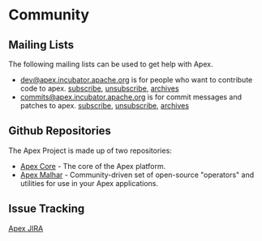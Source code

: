 # Community

## Mailing Lists

The following mailing lists can be used to get help with Apex.

- [dev@apex.incubator.apache.org](http://mail-archives.apache.org/mod_mbox/incubator-apex-dev/) is for people who want to contribute code to apex. [subscribe](mailto:dev-subscribe@apex.incubator.apache.org?subject=send%20this%20email%20to%20subscribe), [unsubscribe](mailto:dev-unsubscribe@apex.incubator.apache.org?subject=send%20this%20email%20to%20unsubscribe), [archives](http://mail-archives.apache.org/mod_mbox/incubator-apex-dev/)
- [commits@apex.incubator.apache.org](http://mail-archives.apache.org/mod_mbox/incubator-apex-commits/) is for commit messages and patches to apex. [subscribe](mailto:commits-subscribe@apex.incubator.apache.org?subject=send%20this%20email%20to%20subscribe), [unsubscribe](mailto:commits-unsubscribe@apex.incubator.apache.org?subject=send%20this%20email%20to%20unsubscribe), [archives](http://mail-archives.apache.org/mod_mbox/incubator-apex-commits/)


## Github Repositories

The Apex Project is made up of two repositories:

- [Apex Core](https://github.com/apache/incubator-apex-core) - The core of the Apex platform.
- [Apex Malhar](https://github.com/apache/incubator-apex-malhar) - Community-driven set of open-source "operators" and utilities for use in your Apex applications.

## Issue Tracking

[Apex JIRA](https://malhar.atlassian.net/projects/APEX/issues)